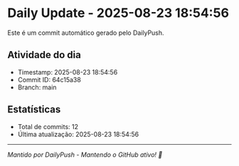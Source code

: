 # Daily Update - 2025-08-23 18:54:56

Este é um commit automático gerado pelo DailyPush.

## Atividade do dia
- Timestamp: 2025-08-23 18:54:56
- Commit ID: 64c15a38
- Branch: main

## Estatísticas
- Total de commits: 12
- Última atualização: 2025-08-23 18:54:56

---
*Mantido por DailyPush - Mantendo o GitHub ativo! 🚀*
